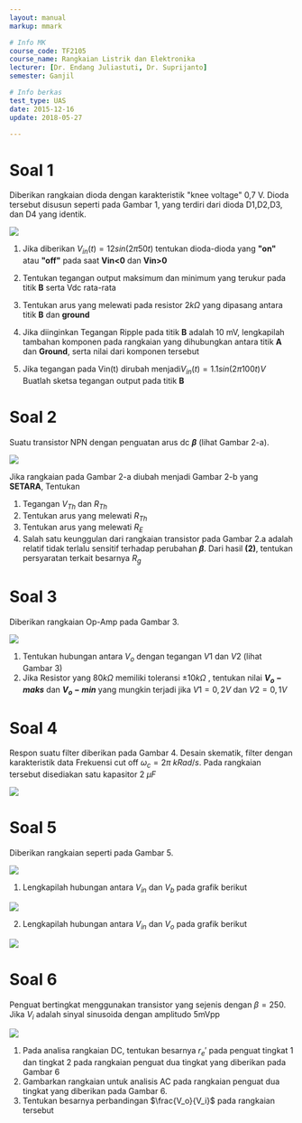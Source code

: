 ```yaml
---
layout: manual
markup: mmark

# Info MK
course_code: TF2105
course_name: Rangkaian Listrik dan Elektronika
lecturer: [Dr. Endang Juliastuti, Dr. Suprijanto]
semester: Ganjil

# Info berkas
test_type: UAS
date: 2015-12-16
update: 2018-05-27

---
```


# Soal 1
Diberikan rangkaian dioda dengan karakteristik "knee voltage" 0,7 V. Dioda tersebut disusun seperti pada Gambar 1, yang terdiri dari dioda D1,D2,D3, dan D4 yang identik.

![](../img/[2015]_UAS-RLE-1.png)

1. Jika diberikan $V_{in}(t)=12 sin(2\pi50t)$
tentukan dioda-dioda yang **"on"** atau **"off"** pada saat **Vin<0** dan **Vin>0**

2. Tentukan tegangan output maksimum dan minimum yang terukur pada titik **B** serta Vdc rata-rata
3. Tentukan arus yang melewati pada resistor $2k\Omega$ yang dipasang antara titik **B** dan **ground**
4. Jika diinginkan Tegangan Ripple pada titik **B** adalah 10 mV, lengkapilah tambahan komponen pada rangkaian yang dihubungkan antara titik **A** dan **Ground**, serta nilai dari komponen tersebut
5. Jika tegangan pada Vin(t) dirubah menjadi$V_{in}(t)=1.1sin(2\pi100t) V$
Buatlah sketsa tegangan output pada titik **B**

# Soal 2
Suatu transistor NPN dengan penguatan arus dc **$\beta$** (lihat Gambar 2-a).

![](../img/[2015]_UAS-RLE-2.png)

Jika rangkaian pada Gambar 2-a diubah menjadi Gambar 2-b yang **SETARA**, Tentukan
1. Tegangan $V_{Th}$ dan $R_{Th}$
2. Tentukan arus yang melewati $R_{Th}$
3. Tentukan arus yang melewati $R_E$
4. Salah satu keunggulan dari rangkaian transistor pada Gambar 2.a adalah relatif tidak terlalu sensitif terhadap perubahan **$\beta$**. Dari hasil **(2)**, tentukan persyaratan terkait besarnya $R_g$

# Soal 3
Diberikan rangkaian Op-Amp pada Gambar 3.

![](../img/[2015]_UAS-RLE-3.png)

1. Tentukan hubungan antara $V_o$ dengan tegangan $V1$ dan $V2$ (lihat Gambar 3)
2. Jika Resistor yang $80k\Omega$ memiliki toleransi $\pm 10k\Omega$ , tentukan nilai **$V_o-maks$** dan **$V_o-min$** yang mungkin terjadi jika $V1 = 0,2 V$ dan $V2 = 0,1 V$

# Soal 4
Respon suatu filter diberikan pada Gambar 4. Desain skematik, filter dengan karakteristik data Frekuensi cut off $\omega_c = 2\pi \ kRad/s$. Pada rangkaian tersebut disediakan satu kapasitor $2 \ \mu F$

![](../img/[2015]_UAS-RLE-4.png)

# Soal 5
Diberikan rangkaian seperti pada Gambar 5.

![](../img/[2015]_UAS-RLE-5.png)

1. Lengkapilah hubungan antara $V_{in}$ dan $V_b$ pada grafik berikut

![](../img/[2015]_UAS-RLE-6.png)

2. Lengkapilah hubungan antara $V_{in}$ dan $V_o$ pada grafik berikut

![](../img/[2015]_UAS-RLE-7.png)

# Soal 6
Penguat bertingkat menggunakan transistor yang sejenis dengan $\beta = 250$. Jika $V_i$ adalah sinyal sinusoida dengan amplitudo 5mVpp

![](../img/[2015]_UAS-RLE-8.png)

1. Pada analisa rangkaian DC, tentukan besarnya $r_e'$ pada penguat tingkat 1 dan tingkat 2 pada rangkaian penguat dua tingkat yang diberikan pada Gambar 6
2. Gambarkan rangkaian untuk analisis AC pada rangkaian penguat dua tingkat yang diberikan pada Gambar 6.
3. Tentukan besarnya perbandingan $\frac{V_o}{V_i}$ pada rangkaian tersebut
